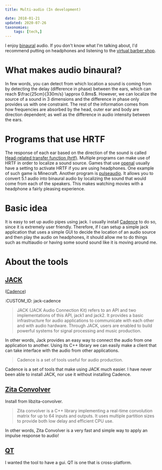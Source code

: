 ```yaml
---
title: Multi-audio (In development)

date: 2018-01-21
updated: 2020-07-26
taxonomies:
    tags: [tech,]
---
```


I enjoy [binaural](https://en.wikipedia.org/wiki/Binaural_recording)
audio. If you don't know what I'm talking about, I'd recommend putting
on headphones and listening to the
[virtual barber shop](https://www.youtube.com/watch?v=IUDTlvagjJA).


# What makes audio binaural?

In few words, you can detect from which location a sound is coming from
by detecting the delay (difference in phase) between the ears, which can
reach $\frac{25cm}{330m/s} \approx 0.8ms$. However, we can localize the
source of a sound in 3 dimensions and the difference in phase only
provides us with one constraint. The rest of the information comes from
how frequencies are absorbed by the head, outer ear and body are
direction dependent; as well as the difference in audio intensity
between the ears.


# Programs that use HRTF

The response of each ear based on the direction of the sound is called
[Head-related transfer function (hrtf)](https://en.wikipedia.org/wiki/Head-related_transfer_function). Multiple programs can make use of HRTF in
order to localize a sound source. Games that use
[openal](https://www.openal.org/) usually have a setting to activate
HRTF if you are using headphones. One example of such game is Minecraft.
Another program is
[pulseaudio](https://www.reddit.com/r/linux_gaming/comments/2ot5ov/enable_system_wide_hrtf_with_pulseaudio/).
It allows you to convert 5.1 audio into binaural audio by localizing the
sound that would come from each of the speakers. This makes watching
movies with a headphone a fairly pleasing experience.


# Basic idea

It is easy to set up audio pipes using jack. I usually install
[Cadence](http://kxstudio.linuxaudio.org/Applications:Cadence) to do
so, since it is extremely user friendly. Therefore, if I can setup a
simple jack application that uses a simple GUI to decide the location of
an audio source and then play the audio on headphones, it should allow
me to do things such as multiaudio or having some sound sound like it is
moving around me.


# About the tools



## [JACK](http://www.jackaudio.org/)

([Cadence](http://kxstudio.linuxaudio.org/Applications:Cadence))

:CUSTOM\_ID: jack-cadence

> JACK (JACK Audio Connection Kit) refers to an API and two
> implementations of this API, jack1 and jack2. It provides a basic
> infrastructure for audio applications to communicate with each other
> and with audio hardware. Through JACK, users are enabled to build
> powerful systems for signal processing and music production.

In other words, Jack provides an easy way to connect the audio from one
application to another. Using its C++ library we can easily make a
client that can take interface with the audio from other applications.

> Cadence is a set of tools useful for audio production.

Cadence is a set of tools that make using JACK much easier. I have never
been able to install JACK, nor use it without installing Cadence.


## [Zita Convolver](https://directory.fsf.org/wiki/Zita-convolver)

Install from libzita-convolver.

> Zita convolver is a C++ library implementing a real-time convolution
> matrix for up to 64 inputs and outputs. It uses multiple partition
> sizes to provide both low delay and efficient CPU use.

In other words, Zita Convolver is a very fast and simple way to apply an
impulse response to audio!


## [QT](https://www.qt.io/)

I wanted the tool to have a gui. QT is one that is cross-platform.

